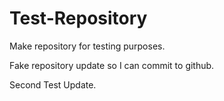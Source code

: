# Test-Repository
Make repository for testing purposes.


Fake repository update so I can commit to github.

Second Test Update.